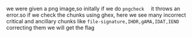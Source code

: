 we were given a png image,so initally if we do ```pngcheck  ``` it throws an error.so if we  check the chunks using ghex, here we see many incorrect critical and ancillary chunks like ```file-signature,IHDR,gAMA,IDAT,IEND ``` 
correcting them we will get the  flag 
